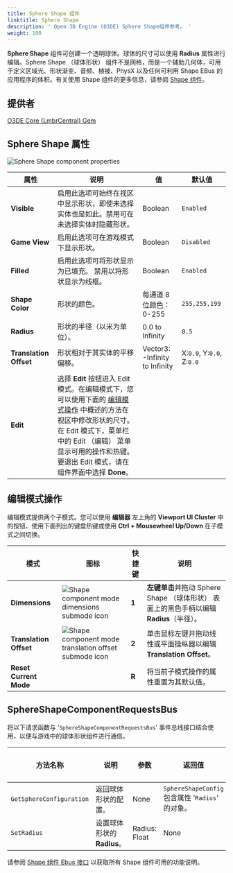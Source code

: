 ```yaml
---
title: Sphere Shape 组件
linktitle: Sphere Shape
description: ' Open 3D Engine (O3DE) Sphere Shape组件参考。 '
weight: 100
---
```




**Sphere Shape** 组件可创建一个透明球体。球体的尺寸可以使用 **Radius** 属性进行编辑。Sphere Shape （球体形状） 组件不是网格，而是一个辅助几何体，可用于定义区域光、形状渐变、音频、植被、PhysX 以及任何可利用 Shape EBus 的应用程序的体积。有关使用 Shape 组件的更多信息，请参阅 [Shape 组件](/docs/user-guide/components/reference/shape/)。

## 提供者

[O3DE Core (LmbrCentral) Gem](/docs/user-guide/gems/reference/o3de-core)

## Sphere Shape 属性

![Sphere Shape component properties](/images/user-guide/components/reference/shape/sphere-shape-component-ui-01.png)

| 属性 | 说明 | 值 | 默认值 |
|-|-|-|-|
| **Visible** | 启用此选项可始终在视区中显示形状，即使未选择实体也是如此。禁用可在未选择实体时隐藏形状。 | Boolean | `Enabled` |
| **Game View** | 启用此选项可在游戏模式下显示形状。 | Boolean | `Disabled` |
| **Filled** | 启用此选项可将形状显示为已填充。 禁用以将形状显示为线框。 | Boolean | `Enabled` |
| **Shape Color** | 形状的颜色。 | 每通道 8 位颜色： 0-255 | `255,255,199` |
| **Radius** | 形状的半径（以米为单位）。 | 0.0 to Infinity | `0.5` |
| **Translation Offset** | 形状相对于其实体的平移偏移。 | Vector3: -Infinity to Infinity | X:`0.0`, Y:`0.0`, Z:`0.0` |
| **Edit** | 选择 **Edit** 按钮进入 Edit 模式。在编辑模式下，您可以使用下面的 [编辑模式操作](#edit-mode-actions) 中概述的方法在视区中修改形状的尺寸。在 Edit 模式下，菜单栏中的 Edit （编辑） 菜单显示可用的操作和热键。要退出 Edit 模式，请在组件界面中选择 **Done**。 |  |  |

## 编辑模式操作

编辑模式提供两个子模式。您可以使用 **编辑器** 左上角的 **Viewport UI Cluster** 中的按钮、使用下面列出的键盘热键或使用 **Ctrl + Mousewheel Up/Down** 在子模式之间切换。

| 模式 | 图标 | 快捷键 | 说明 |
| - | - | - | - |
| **Dimensions** | ![Shape component mode dimensions submode icon](/images/user-guide/components/reference/shape/shape-component-mode-submode-dimensions.svg) | **1** | **左键单击**并拖动 Sphere Shape （球体形状） 表面上的黑色手柄以编辑 **Radius**（半径）。 |
| **Translation Offset** | ![Shape component mode translation offset submode icon](/images/user-guide/components/reference/shape/shape-component-mode-submode-translation-offset.svg) | **2** | 单击鼠标左键并拖动线性或平面操纵器以编辑 **Translation Offset**。 |
| **Reset Current Mode** | | **R** | 将当前子模式操作的属性重置为其默认值。 | 

## SphereShapeComponentRequestsBus

将以下请求函数与 '`SphereShapeComponentRequestsBus`' 事件总线接口结合使用，以便与游戏中的球体形状组件进行通信。

| 方法名称 | 说明 | 参数 | 返回值 | 脚本化 |
|-|-|-|-|-|
| `GetSphereConfiguration` | 返回球体形状的配置。 | None | `SphereShapeConfig` 包含属性 '`Radius`' 的对象。 | Yes |
| `SetRadius` | 设置球体形状的 **Radius**。 | Radius: Float | None | Yes |

请参阅 [Shape 组件 Ebus 接口](./#shape-component-ebus-interface) 以获取所有 Shape 组件可用的功能说明。
